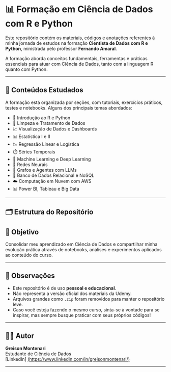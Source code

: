 # 📊 Formação em Ciência de Dados com R e Python

Este repositório contém os materiais, códigos e anotações referentes à minha jornada de estudos na formação **Cientista de Dados com R e Python**, ministrada pelo professor **Fernando Amaral**.

A formação aborda conceitos fundamentais, ferramentas e práticas essenciais para atuar com Ciência de Dados, tanto com a linguagem R quanto com Python.

---

## 🧠 Conteúdos Estudados

A formação está organizada por seções, com tutoriais, exercícios práticos, testes e notebooks. Alguns dos principais temas abordados:

- 📌 Introdução ao R e Python
- 🧹 Limpeza e Tratamento de Dados
- 📈 Visualização de Dados e Dashboards
- 📊 Estatística I e II
- 📉 Regressão Linear e Logística
- ⏱️ Séries Temporais
- 🤖 Machine Learning e Deep Learning
- 🧠 Redes Neurais
- 🔎 Grafos e Agentes com LLMs
- 💾 Banco de Dados Relacional e NoSQL
- ☁️ Computação em Nuvem com AWS
- 📊 Power BI, Tableau e Big Data

---

## 🗂 Estrutura do Repositório

## 🚀 Objetivo

Consolidar meu aprendizado em Ciência de Dados e compartilhar minha evolução prática através de notebooks, análises e experimentos aplicados ao conteúdo do curso.

---

## 📌 Observações

- Este repositório é de uso **pessoal e educacional**.  
- Não representa a versão oficial dos materiais da Udemy.  
- Arquivos grandes como `.zip` foram removidos para manter o repositório leve.  
- Caso você esteja fazendo o mesmo curso, sinta-se à vontade para se inspirar, mas sempre busque praticar com seus próprios códigos!

---

## 👨‍💻 Autor

**Greison Montenari**  
Estudante de Ciência de Dados  
[LinkedIn] [(https://www.linkedin.com/in/greisonmontenari/) ](https://www.linkedin.com/feed/)

---
